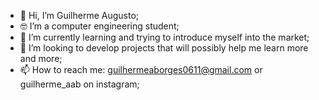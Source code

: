 - 👋 Hi, I’m Guilherme Augusto;
- 🤓 I’m a computer engineering student;
- 🌱 I’m currently learning and trying to introduce myself into the market;
- 💞️ I’m looking to develop projects that will possibly help me learn more and more;
- 📫 How to reach me: guilhermeaborges0611@gmail.com or guilherme_aab on instagram;

<!---
guilherme-augusto0611/guilherme-augusto0611 is a ✨ special ✨ repository because its `README.md` (this file) appears on your GitHub profile.
You can click the Preview link to take a look at your changes.
--->
